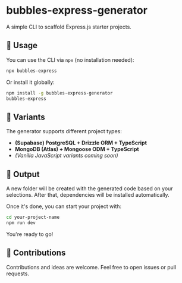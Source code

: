 # bubbles-express-generator

A simple CLI to scaffold Express.js starter projects.

## 🔧 Usage

You can use the CLI via `npx` (no installation needed):

```bash
npx bubbles-express
```

Or install it globally:

```bash
npm install -g bubbles-express-generator
bubbles-express
```

## 🧪 Variants

The generator supports different project types:

- **(Supabase) PostgreSQL + Drizzle ORM + TypeScript**
- **MongoDB (Atlas) + Mongoose ODM + TypeScript**
- _(Vanilla JavaScript variants coming soon)_

## 📁 Output

A new folder will be created with the generated code based on your selections. After that, dependencies will be installed automatically.

Once it's done, you can start your project with:

```bash
cd your-project-name
npm run dev
```

You're ready to go!

## 🤝 Contributions

Contributions and ideas are welcome. Feel free to open issues or pull requests.
